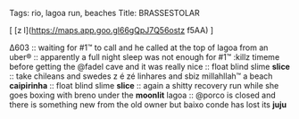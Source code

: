 Tags: rio, lagoa run, beaches
Title: BRASSESTOLAR
  
[ [z l](https://maps.app.goo.gl66gQpJ7Q56ostz f5AA) ]

Δ603 :: waiting for #1™ to call and he called at the top of lagoa from an uber® :: apparently a full night sleep was not enough for #1™ :killz timeme before getting the @fadel cave and it was really nice :: float blind slime **slice** :: take chileans and swedes z é zé linhares and sbiz millahllah™ a beach **caipirinha** :: float blind slime **slice** :: again a shitty recovery run while she goes boxing with breno under the **moonlit** lagoa :: @porco is closed and there is something new from the old owner but baixo conde has lost its **juju**  
